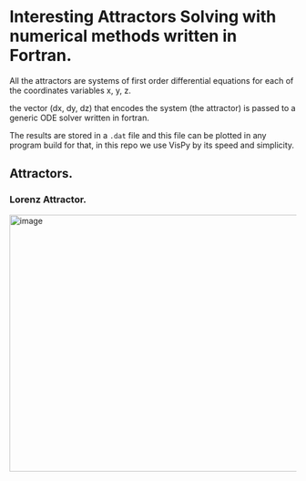 # Interesting Attractors Solving with numerical methods written in Fortran.

All the attractors are systems of first order differential equations for 
each of the coordinates variables x, y, z. 

the vector (dx, dy, dz) that encodes the system (the attractor) is 
passed to a generic ODE solver written in fortran.

The results are stored in a `.dat` file and this file can be plotted in any program build for that,
in this repo we use VisPy by its speed and simplicity.


## Attractors.

### Lorenz Attractor.

<img width="705" height="451" alt="image" src="https://github.com/user-attachments/assets/9c21ea37-c935-40a9-88b0-6e0f9ff0db3d" />
